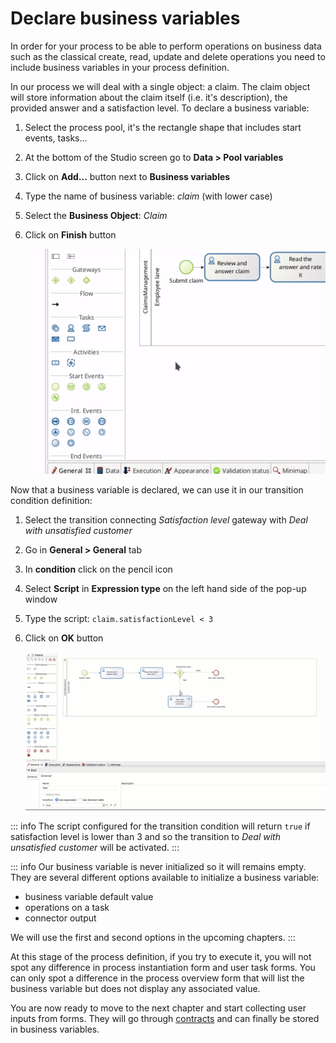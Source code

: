 # Declare business variables 

In order for your process to be able to perform operations on business data such as the classical create, read, update and delete operations you need to include business variables in your process definition.

In our process we will deal with a single object: a claim. The claim object will store information about the claim itself (i.e. it's description), the provided answer and a satisfaction level. To declare a business variable:
1. Select the process pool, it's the rectangle shape that includes start events, tasks...
1. At the bottom of the Studio screen go to **Data > Pool variables**
1. Click on **Add...** button next to **Business variables**
1. Type the name of business variable: _claim_ (with lower case)
1. Select the **Business Object**: _Claim_
1. Click on **Finish** button

   ![Declare business variable](images/getting-started-tutorial/declare-business-variable/declare-business-variable.gif)

Now that a business variable is declared, we can use it in our transition condition definition:
1. Select the transition connecting _Satisfaction level_ gateway with _Deal with unsatisfied customer_
1. Go in **General > General** tab
1. In **condition** click on the pencil icon
1. Select **Script** in **Expression type** on the left hand side of the pop-up window
1. Type the script: `claim.satisfactionLevel < 3`
1. Click on **OK** button

   ![Define transition condition using business variable value](images/getting-started-tutorial/declare-business-variable/define-condition.gif)

::: info
The script configured for the transition condition will return `true` if satisfaction level is lower than 3 and so the transition to _Deal with unsatisfied customer_ will be activated.
:::

::: info
Our business variable is never initialized so it will remains empty. They are several different options available to initialize a business variable:
- business variable default value
- operations on a task
- connector output

We will use the first and second options in the upcoming chapters.
:::

At this stage of the process definition, if you try to execute it, you will not spot any difference in process instantiation form and user task forms. You can only spot a difference in the process overview form that will list the business variable but does not display any associated value.

You are now ready to move to the next chapter and start collecting user inputs from forms. They will go through [contracts](declare-contracts.md) and can finally be stored in business variables.

